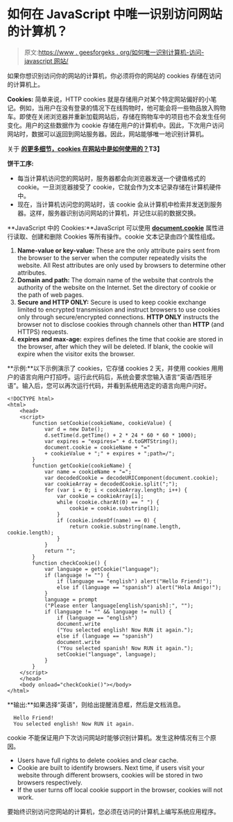 # 如何在 JavaScript 中唯一识别访问网站的计算机？

> 原文:[https://www . geesforgeks . org/如何唯一识别计算机-访问-javascript 网站/](https://www.geeksforgeeks.org/how-to-uniquely-identify-computers-visiting-web-site-in-javascript/)

如果你想识别访问你的网站的计算机，你必须将你的网站的 cookies 存储在访问的计算机上。

**Cookies:** 简单来说，HTTP cookies 就是存储用户对某个特定网站偏好的小笔记。例如，当用户在没有登录的情况下在线购物时，他可能会将一些物品放入购物车。即使在关闭浏览器并重新加载网站后，存储在购物车中的项目也不会发生任何变化。用户的这些数据作为 cookie 存储在用户的计算机中。因此，下次用户访问网站时，数据可以返回到网站服务器。因此，网站能够唯一地识别计算机。

关于 **[的更多细节，cookies 在网站中是如何使用的？](https://www.geeksforgeeks.org/cookies-used-website/)T3】**

**饼干工序:**

*   每当计算机访问您的网站时，服务器都会向浏览器发送一个键值格式的 cookie。一旦浏览器接受了 cookie，它就会作为文本记录存储在计算机硬件中。
*   现在，当计算机访问您的网站时，该 cookie 会从计算机中检索并发送到服务器。这样，服务器识别访问网站的计算机，并记住以前的数据交换。

**JavaScript 中的 Cookies:**JavaScript 可以使用 **[document.cookie](https://www.geeksforgeeks.org/html-dom-cookie-property/)** 属性进行读取、创建和删除 Cookies 等所有操作。cookie 文本记录由四个属性组成。

1.  **Name-value or key-value:** These are the only attribute pairs sent from the browser to the server when the computer repeatedly visits the website. All Rest attributes are only used by browsers to determine other attributes.
2.  **Domain and path:** The domain name of the website that controls the authority of the website on the Internet. Set the directory of cookie or the path of web pages.
3.  **Secure and HTTP ONLY:** Secure is used to keep cookie exchange limited to encrypted transmission and instruct browsers to use cookies only through secure/encrypted connections. **HTTP ONLY** instructs the browser not to disclose cookies through channels other than **HTTP** (and HTTPS) requests.
4.  **expires and max-age:** expires defines the time that cookie are stored in the browser, after which they will be deleted. If blank, the cookie will expire when the visitor exits the browser.

**示例:**以下示例演示了 cookies，它存储 cookies 2 天，并使用 cookies 用用户的语言向用户打招呼。运行此代码后，系统会要求您输入语言“英语/西班牙语”。输入后，您可以再次运行代码，并看到系统用选定的语言向用户问好。

```
<!DOCTYPE html>
<html>
    <head>
    <script>
        function setCookie(cookieName, cookieValue) {
            var d = new Date();
            d.setTime(d.getTime() + 2 * 24 * 60 * 60 * 1000);
            var expires = "expires=" + d.toGMTString();
            document.cookie = cookieName + "=" 
            + cookieValue + ";" + expires + ";path=/";
        }
        function getCookie(cookieName) {
            var name = cookieName + "=";
            var decodedCookie = decodeURIComponent(document.cookie);
            var cookieArray = decodedCookie.split(";");
            for (var i = 0; i < cookieArray.length; i++) {
                var cookie = cookieArray[i];
                while (cookie.charAt(0) == " ") {
                    cookie = cookie.substring(1);
                }
                if (cookie.indexOf(name) == 0) {
                    return cookie.substring(name.length, cookie.length);
                }
            }
            return "";
        }
        function checkCookie() {
            var language = getCookie("language");
            if (language != "") {
                if (language == "english") alert("Hello Friend!");
                else if (language == "spanish") alert("Hola Amigo!");
            }
            language = prompt
            ("Please enter language[english/spanish]:", "");
            if (language != "" && language != null) {
                if (language == "english") 
                document.write
                ("You selected english! Now RUN it again.");
                else if (language == "spanish") 
                document.write
                ("You selected spanish! Now RUN it again.");
                setCookie("language", language);
            }
        }
    </script>
    </head>
    <body onload="checkCookie()"></body>
</html>                    
```

**输出:**如果选择“英语”，则给出提醒消息框，然后是文档消息。

```
  Hello Friend!
  You selected english! Now RUN it again.

```

cookie 不能保证用户下次访问网站时能够识别计算机。发生这种情况有三个原因。

*   Users have full rights to delete cookies and clear cache.
*   Cookie are built to identify browsers. Next time, if users visit your website through different browsers, cookies will be stored in two browsers respectively.
*   If the user turns off local cookie support in the browser, cookies will not work.

要始终识别访问您网站的计算机，您必须在访问的计算机上编写系统应用程序。